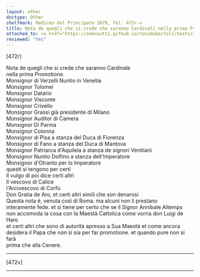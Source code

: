 ```yaml
---
layout: other
doctype: Other
shelfmark: Mediceo del Principato 3079, fol. 472r-v
title: Nota de quegli che si crede che saranno Cardinali nella prima Promotione
attached_to: <a href="https://smansutti.github.io/cosimobartoli/texts/3079_096/">3079_096</a>
reviewed: "Yes"
---
```


[472r]  
  
  
Nota de quegli che si crede che saranno Cardinale  
nella prima Promotione.  
Monsignor di Verzelli Nuntio in Venetia  
Monsignor Tolomei  
Monsignor Datario  
Monsignor Visconte  
Monsignor Crivello  
Monsignor Grassi già presidente di Milano  
Monsignor Auditor di Camera  
Monsignor Di Parma  
Monsignor Colonna  
Monsignor di Pisa a stanza del Duca di Fiorenza  
Monsignor di Fano a stanza del Duca di Mantova  
Monsignor Patriarca d'Aquileia a stanza de signori Venitiani  
Monsignor Nuntio Dolfino a stanza dell'Imperatore  
Monsignor d'Otranto per lo Imperatore  
questi si tengono per certi  
Il vulgo di poi dice certi altri  
Il vescovo di Calice  
l'Arcivescovo di Corfù  
Don Gratia de Aro, et certi altri simili che son denarosi  
Questa nota è, venuta così di Roma. ma alcuni non li prestano  
interamente fede. et si tiene per certo che se il Signor Annibale Altemps  
non accomoda la cosa con la Maestà Cattolica come vorria don Luigi de Haro  
et certi altri che sono di autorità apresso a Sua Maestà et come ancora  
desidera il Papa che non si sia per far promotione. et quando pure non si farà  
prima che alla Cenere.  
  
---  

[472v]  
  
  
  
---  

